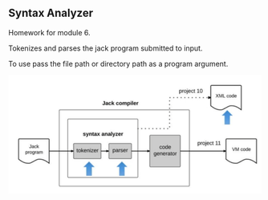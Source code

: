 Syntax Analyzer
---
Homework for module 6.

Tokenizes and parses the jack program submitted to input.

To use pass the file path or directory path as a program argument.

![img.png](img.png)